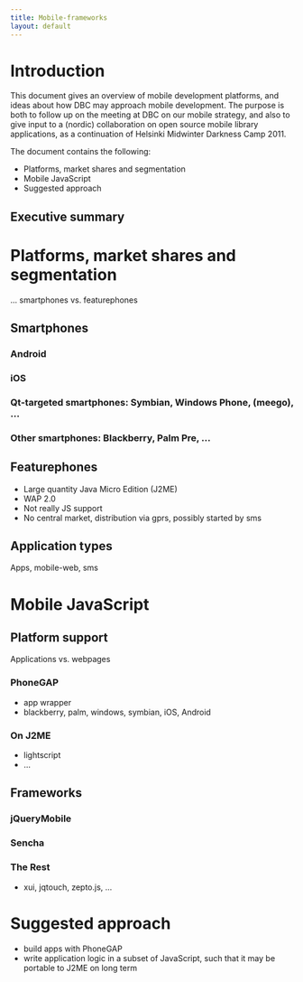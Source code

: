 ```yaml
---
title: Mobile-frameworks
layout: default
---
```

# Introduction

This document gives an overview of mobile development platforms, and ideas about how DBC may approach mobile development.
The purpose is both to follow up on the meeting at DBC on our mobile strategy, and also to give input to a (nordic) collaboration on open source mobile library applications, as a continuation of Helsinki Midwinter Darkness Camp 2011.

The document contains the following:
- Platforms, market shares and segmentation
- Mobile JavaScript
- Suggested approach

## Executive summary


# Platforms, market shares and segmentation


... smartphones vs. featurephones

## Smartphones

### Android

### iOS

### Qt-targeted smartphones: Symbian, Windows Phone, (meego), ...

### Other smartphones: Blackberry, Palm Pre, ...

## Featurephones 

- Large quantity Java Micro Edition (J2ME)
- WAP 2.0
- Not really JS support
- No central market, distribution via gprs, possibly started by sms

## Application types

Apps, mobile-web, sms

# Mobile JavaScript

## Platform support

Applications vs. webpages

### PhoneGAP 

- app wrapper
- blackberry, palm, windows, symbian, iOS, Android

### On J2ME

- lightscript
- ...
        
## Frameworks

### jQueryMobile

### Sencha

### The Rest

- xui, jqtouch, zepto.js, ...

# Suggested approach

- build apps with PhoneGAP
- write application logic in a subset of JavaScript, such that it may be portable to J2ME on long term

